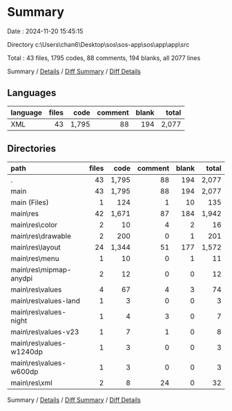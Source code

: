 # Summary

Date : 2024-11-20 15:45:15

Directory c:\\Users\\chan6\\Desktop\\sos\\sos-app\\sos\\app\\app\\src

Total : 43 files,  1795 codes, 88 comments, 194 blanks, all 2077 lines

Summary / [Details](details.md) / [Diff Summary](diff.md) / [Diff Details](diff-details.md)

## Languages
| language | files | code | comment | blank | total |
| :--- | ---: | ---: | ---: | ---: | ---: |
| XML | 43 | 1,795 | 88 | 194 | 2,077 |

## Directories
| path | files | code | comment | blank | total |
| :--- | ---: | ---: | ---: | ---: | ---: |
| . | 43 | 1,795 | 88 | 194 | 2,077 |
| main | 43 | 1,795 | 88 | 194 | 2,077 |
| main (Files) | 1 | 124 | 1 | 10 | 135 |
| main\\res | 42 | 1,671 | 87 | 184 | 1,942 |
| main\\res\\color | 2 | 10 | 4 | 2 | 16 |
| main\\res\\drawable | 2 | 200 | 0 | 1 | 201 |
| main\\res\\layout | 24 | 1,344 | 51 | 177 | 1,572 |
| main\\res\\menu | 1 | 10 | 0 | 1 | 11 |
| main\\res\\mipmap-anydpi | 2 | 12 | 0 | 0 | 12 |
| main\\res\\values | 4 | 67 | 4 | 3 | 74 |
| main\\res\\values-land | 1 | 3 | 0 | 0 | 3 |
| main\\res\\values-night | 1 | 4 | 3 | 0 | 7 |
| main\\res\\values-v23 | 1 | 7 | 1 | 0 | 8 |
| main\\res\\values-w1240dp | 1 | 3 | 0 | 0 | 3 |
| main\\res\\values-w600dp | 1 | 3 | 0 | 0 | 3 |
| main\\res\\xml | 2 | 8 | 24 | 0 | 32 |

Summary / [Details](details.md) / [Diff Summary](diff.md) / [Diff Details](diff-details.md)